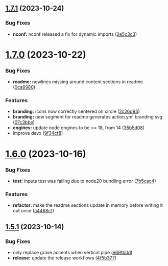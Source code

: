 ## [1.7.1](https://github.com/bitflight-devops/github-action-readme-generator/compare/v1.7.0...v1.7.1) (2023-10-24)


### Bug Fixes

* **nconf:** nconf released a fix for dynamic imports ([2e5c3c3](https://github.com/bitflight-devops/github-action-readme-generator/commit/2e5c3c3e4ed53905c8da13f0511c673b1ef83815))

# [1.7.0](https://github.com/bitflight-devops/github-action-readme-generator/compare/v1.6.0...v1.7.0) (2023-10-22)


### Bug Fixes

* **readme:** newlines missing around content sections in readme ([0ca9980](https://github.com/bitflight-devops/github-action-readme-generator/commit/0ca99809b643d5e82958dda81c6db5d7bdb1c423))


### Features

* **branding:** icons now correctly centered on circle ([2c26d93](https://github.com/bitflight-devops/github-action-readme-generator/commit/2c26d93f8452d77bf8516260f6fcfd45196e9590))
* **branding:** new segment for readme generates action.yml branding svg ([07c3bbe](https://github.com/bitflight-devops/github-action-readme-generator/commit/07c3bbecc903787613d3ffcae016673785b1016d))
* **engines:** update node engines to be >= 18, from 14 ([35b5d08](https://github.com/bitflight-devops/github-action-readme-generator/commit/35b5d089a2cb83cdf6bfe88a2bc45cf6aba90a12))
* improve devx ([9f34cf8](https://github.com/bitflight-devops/github-action-readme-generator/commit/9f34cf8926303b84d2040ddb072ebe6bb6f9820d))

# [1.6.0](https://github.com/bitflight-devops/github-action-readme-generator/compare/v1.5.1...v1.6.0) (2023-10-16)


### Bug Fixes

* **test:** inputs test was failing due to node20 bundling error ([7b5cac4](https://github.com/bitflight-devops/github-action-readme-generator/commit/7b5cac4d69c8fad291e374b3140a230dcf8ba358))


### Features

* **refactor:** make the readme sections update in memory before writing it out once ([a4468c1](https://github.com/bitflight-devops/github-action-readme-generator/commit/a4468c1bc0bf7c744402a4904baa87f2eec9f36e))

## [1.5.1](https://github.com/bitflight-devops/github-action-readme-generator/compare/v1.5.0...v1.5.1) (2023-10-14)


### Bug Fixes

* only replace grave accents when vertical pipe ([e69fb0d](https://github.com/bitflight-devops/github-action-readme-generator/commit/e69fb0d2f3ccb197367f59c75ba87dd571cc2227))
* **release:** update the release workflows ([4f5b377](https://github.com/bitflight-devops/github-action-readme-generator/commit/4f5b377941793318606657fa6d9f1e56d91bb41c))
